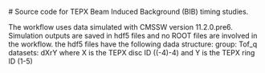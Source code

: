 # Source code for TEPX Beam Induced Background (BIB) timing studies.

The workflow uses data simulated with CMSSW version 11.2.0.pre6.
Simulation outputs are saved in hdf5 files and no ROOT files are involved in the workflow.
the hdf5 files have the following dada structure:
    group: Tof_q
    datasets: dXrY where X is the TEPX disc ID ((-4)-4) and Y is the TEPX ring ID (1-5)
